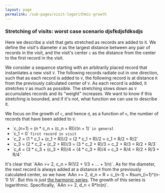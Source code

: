 ```yaml
---
layout: page
permalink: /sub-pages/visit-logarithmic-growth
---
```


<h3>
  Stretching of visits: worst case scenario djsfkdjsfdksdjs
</h3>


<p>
  Here we describe a visit that gets stretched as records are added to it. We define the visit's diameter <code>d</code> as the largest distance between any pair of records in the visit, and the visit's center <code>c</code> as the distance from the center to the first record in the visit.
</p>

<p>
  We consider a sequence starting with an arbitrarily placed record that instantiates a new visit <code>V</code>. The following records radiate out in one direction, such that as each record is added to <code>V</code>, the following record is at distance <code>R</code> from the previously calculated center of <code>V</code>. As each record is added, it stretches <code>V</code> as much as possible. The stretching slows down as <code>V</code> accumulates records and its "weight" increases. We want to know if this stretching is bounded, and if it's not, what function we can use to describe it.
</p>

<p>
  We focus on the growth of <code>c</code>, and hence <code>d</code>, as a function of <code>n</code>, the number of records that have been added to <code>V</code>.
</p>

<ul class="formula">
  <li>
    `c_(n+1) = (n * c_n + (c_n + R))/(n + 1)` <code>in general</code>
  </li>
  <li>
    `c_1 = 0` <code>first record in visit</code>
  </li>
  <li>
    `c_2 = (1 * c_1 + (c_1 + R))/2 = (2 * c_1 + R)/2 = c_1 + R/2 = R/2`
  </li>
  <li>
    `c_3 = (2 * c_2 + (c_2 + R))/3 = (3 * c_2 + R)/3 = c_2 + R/3 = R/2 + R/3`
  </li>
  <li>
    `c_4 = (3 * c_3 + (c_3 + R))/4 = (4 * c_3 + R)/4 = c_3 + R/4 = R/2 + R/3 + R/4`
  </li>

</ul>

<p>
  It's clear that `AAn >= 2, c_n = R(1/2 + 1/3 + ... + 1/n)`. As for the diameter, the next record is always added at a distance <code>R</code> from the previously calculated center, so we have `AAn >= 2, d_n = R + c_(n-1) = Rsum_(i=1)^(n-1) 1/i`.  But this is just <a href="https://en.wikipedia.org/wiki/Harmonic_series_(mathematics)">the harmonic series</a>. The growth of this series is logarithmic. Specifically, `AAn >= 2, d_n < R*ln(n)`.
</p>
